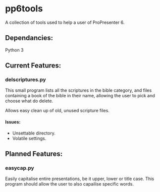 # pp6tools
A collection of tools used to help a user of ProPresenter 6.

## Dependancies:

Python 3

## Current Features:

### delscriptures.py

This small program lists all the scriptures in the bible category, and files containing a book of the bible in their name, allowing the user to pick and choose what do delete.

Allows easy clean up of old, unused scripture files.

#### Issues:

* Unsettable directory.
* Volatile settings.

## Planned Features:

### easycap.py

Easily capitalise entire presentations, be it upper, lower or title case.
This program should allow the user to also capailise specific words.

